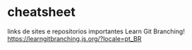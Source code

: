 # cheatsheet
links de sites e repositorios importantes
Learn Git Branching!
https://learngitbranching.js.org/?locale=pt_BR
